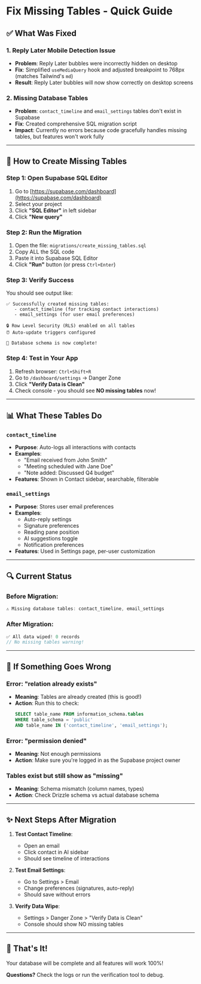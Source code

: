 # Fix Missing Tables - Quick Guide

## ✅ What Was Fixed

### 1. Reply Later Mobile Detection Issue
- **Problem**: Reply Later bubbles were incorrectly hidden on desktop
- **Fix**: Simplified `useMediaQuery` hook and adjusted breakpoint to 768px (matches Tailwind's `md`)
- **Result**: Reply Later bubbles will now show correctly on desktop screens

### 2. Missing Database Tables
- **Problem**: `contact_timeline` and `email_settings` tables don't exist in Supabase
- **Fix**: Created comprehensive SQL migration script
- **Impact**: Currently no errors because code gracefully handles missing tables, but features won't work fully

---

## 🚀 How to Create Missing Tables

### Step 1: Open Supabase SQL Editor
1. Go to [https://supabase.com/dashboard](https://supabase.com/dashboard)
2. Select your project
3. Click **"SQL Editor"** in left sidebar
4. Click **"New query"**

### Step 2: Run the Migration
1. Open the file: `migrations/create_missing_tables.sql`
2. Copy ALL the SQL code
3. Paste it into Supabase SQL Editor
4. Click **"Run"** button (or press `Ctrl+Enter`)

### Step 3: Verify Success
You should see output like:
```
✅ Successfully created missing tables:
   - contact_timeline (for tracking contact interactions)
   - email_settings (for user email preferences)

🔒 Row Level Security (RLS) enabled on all tables
⏰ Auto-update triggers configured

🎉 Database schema is now complete!
```

### Step 4: Test in Your App
1. Refresh browser: `Ctrl+Shift+R`
2. Go to `/dashboard/settings` → Danger Zone
3. Click **"Verify Data is Clean"**
4. Check console - you should see **NO missing tables** now!

---

## 📊 What These Tables Do

### `contact_timeline`
- **Purpose**: Auto-logs all interactions with contacts
- **Examples**: 
  - "Email received from John Smith"
  - "Meeting scheduled with Jane Doe"
  - "Note added: Discussed Q4 budget"
- **Features**: Shown in Contact sidebar, searchable, filterable

### `email_settings`
- **Purpose**: Stores user email preferences
- **Examples**:
  - Auto-reply settings
  - Signature preferences
  - Reading pane position
  - AI suggestions toggle
  - Notification preferences
- **Features**: Used in Settings page, per-user customization

---

## 🔍 Current Status

### Before Migration:
```javascript
⚠️ Missing database tables: contact_timeline, email_settings
```

### After Migration:
```javascript
✅ All data wiped! 0 records
// No missing tables warning!
```

---

## 🐛 If Something Goes Wrong

### Error: "relation already exists"
- **Meaning**: Tables are already created (this is good!)
- **Action**: Run this to check:
  ```sql
  SELECT table_name FROM information_schema.tables 
  WHERE table_schema = 'public' 
  AND table_name IN ('contact_timeline', 'email_settings');
  ```

### Error: "permission denied"
- **Meaning**: Not enough permissions
- **Action**: Make sure you're logged in as the Supabase project owner

### Tables exist but still show as "missing"
- **Meaning**: Schema mismatch (column names, types)
- **Action**: Check Drizzle schema vs actual database schema

---

## ✨ Next Steps After Migration

1. **Test Contact Timeline**:
   - Open an email
   - Click contact in AI sidebar
   - Should see timeline of interactions

2. **Test Email Settings**:
   - Go to Settings > Email
   - Change preferences (signatures, auto-reply)
   - Should save without errors

3. **Verify Data Wipe**:
   - Settings > Danger Zone > "Verify Data is Clean"
   - Console should show NO missing tables

---

## 🎉 That's It!

Your database will be complete and all features will work 100%!

**Questions?** Check the logs or run the verification tool to debug.

